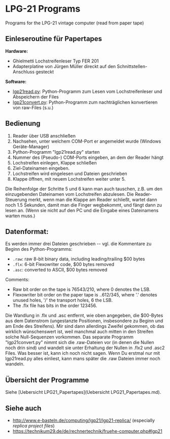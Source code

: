 # LPG-21 Programs
Programs for the LPG-21 vintage computer (read from paper tape)

## Einleseroutine für Papertapes

**Hardware:**
- Ghielmetti Lochstreifenleser Typ FER 201
- Adapterplatine von Jürgen Müller direckt auf den Schnittstellen-Anschluss gesteckt

**Software:**
- [lgp21read.py](lpg21read.py): Python-Programm zum Lesen vom Lochstreifenleser und Abspeichern der Files
- [lgp21convert.py](lpg21convert.py): Python-Programm zum nachträglichen konvertieren von raw-Files (s.u.)

## Bedienung

1. Reader über USB anschließen
2. Nachsehen, unter welchem COM-Port er angemeldet wurde (Windows Geräte-Manager)
3. Python-Programm "lgp21read.py" starten
4. Nummer des (Pseudo-) COM-Ports eingeben, an dem der Reader hängt
5. Lochstreifen einlegen, Klappe schließen
6. Ziel-Dateinamen eingeben. 
7. Lochstreifen wird eingelesen und Dateien geschrieben   
8. Klappe öffnen, mit neuem Lochstreifen weiter unter 5.

Die Reihenfolge der Schritte 5 und 6 kann man auch tauschen, z.B. um den einzugebenden Dateinamen vom Lochstreifen
abzulesen. Die Reader-Steuerung merkt, wenn man die Klappe am Reader schließt, wartet dann noch 1.5 Sekunden, damit
man die Finger wegbekommt, und fängt dann zu lesen an. (Wenn sie nicht auf den PC und die Eingabe eines Dateinamens warten muss.)

## Datenformat:

Es werden immer drei Dateien geschrieben -- vgl. die Kommentare zu Beginn des Python-Programms:
* `.raw`: raw 8-bit binary data, including leading/trailing $00 bytes
* `.flx`: 6-bit Flexowriter code, $00 bytes removed
* `.asc`: converted to ASCII, $00 bytes removed

Comments:

*  Raw bit order on the tape is 76543/210, where 0 denotes the LSB.
*  Flexowriter bit order on the paper tape is ..612/345,
   where '.' denotes unused holes, '/' the transport holes, 6 the LSB.
*  The .flx file has bits in the order 123456.

Die Wandlung in .flx und .asc entfernt, wie oben angegeben, die $00-Bytes aus dem Datenstrom (ungestanzte Positionen,
insbesondere zu Beginn und am Ende des Streifens). Mir sind dann allerdings Zweifel gekommen, ob das wirklich wünschenswert
ist, weil manchmal auch mitten in den Streifen solche Null-Sequenzen vorkommen. Das separate Programm "lgp21convert.py"
nimmt sich die .raw-Dateien vor (in denen die Nullen noch drin sind) und wandelt sie unter Erhaltung der Nullen in .flx2
und .asc2 Files. Was besser ist, kann ich noch nicht sagen. Wenn Du erstmal nur mit lgp21read.py alles einliest, kann mans
später die .raw Dateien immer noch wandeln.

## Übersicht der Programme

Siehe [Uebersicht LPG21_Papertapes](Uebersicht LPG21_Papertapes.md).

## Siehe auch

* http://www.e-basteln.de/computing/lgp21/lgp21-replica/ (especially *replica project files*)
* https://technikum29.de/de/rechnertechnik/fruehe-computer.php#lgp21
